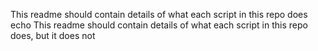 This readme should contain details of what each script in this repo does echo This readme should contain details of what each script in this repo does, but it does not
